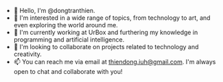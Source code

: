 - 👋 Hello, I'm @dongtranthien.
- 👀 I'm interested in a wide range of topics, from technology to art, and even exploring the world around me.
- 🌱 I'm currently working at UrBox and furthering my knowledge in programming and artificial intelligence.
- 💞️ I'm looking to collaborate on projects related to technology and creativity.
- 📫 You can reach me via email at thiendong.iuh@gmail.com. I'm always open to chat and collaborate with you!

<!---
dongtranthien/dongtranthien is a ✨ special ✨ repository because its `README.md` (this file) appears on your GitHub profile.
You can click the Preview link to take a look at your changes.
--->
